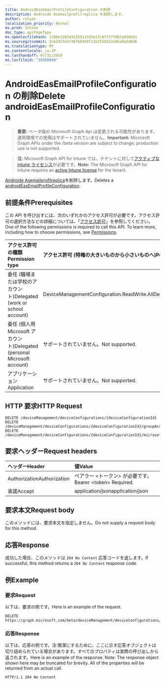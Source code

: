 ```yaml
---
title: AndroidEasEmailProfileConfiguration の削除
description: Androide Asemailprofilreplica を削除します。
author: rolyon
localization_priority: Normal
ms.prod: Intune
doc_type: apiPageType
ms.openlocfilehash: 1109e328543235911535e1fc8f737f087e836b61
ms.sourcegitcommit: 2c62457e57467b8d50f21b255b553106a9a5d8d6
ms.translationtype: MT
ms.contentlocale: ja-JP
ms.lasthandoff: 07/31/2019
ms.locfileid: "35958040"
---
```

# <a name="delete-androideasemailprofileconfiguration"></a><span data-ttu-id="06d2e-103">AndroidEasEmailProfileConfiguration の削除</span><span class="sxs-lookup"><span data-stu-id="06d2e-103">Delete androidEasEmailProfileConfiguration</span></span>

> <span data-ttu-id="06d2e-104">**重要:** ベータ版の Microsoft Graph Api は変更される可能性があります。運用環境での使用はサポートされていません。</span><span class="sxs-lookup"><span data-stu-id="06d2e-104">**Important:** Microsoft Graph APIs under the /beta version are subject to change; production use is not supported.</span></span>

> <span data-ttu-id="06d2e-105">**注:** Microsoft Graph API for Intune では、テナントに対して[アクティブな intune ライセンス](https://go.microsoft.com/fwlink/?linkid=839381)が必要です。</span><span class="sxs-lookup"><span data-stu-id="06d2e-105">**Note:** The Microsoft Graph API for Intune requires an [active Intune license](https://go.microsoft.com/fwlink/?linkid=839381) for the tenant.</span></span>

<span data-ttu-id="06d2e-106">[Androide Asemailprofilreplica](../resources/intune-deviceconfig-androideasemailprofileconfiguration.md)を削除します。</span><span class="sxs-lookup"><span data-stu-id="06d2e-106">Deletes a [androidEasEmailProfileConfiguration](../resources/intune-deviceconfig-androideasemailprofileconfiguration.md).</span></span>

## <a name="prerequisites"></a><span data-ttu-id="06d2e-107">前提条件</span><span class="sxs-lookup"><span data-stu-id="06d2e-107">Prerequisites</span></span>
<span data-ttu-id="06d2e-p101">この API を呼び出すには、次のいずれかのアクセス許可が必要です。アクセス許可の選択方法などの詳細については、「[アクセス許可](/graph/permissions-reference)」を参照してください。</span><span class="sxs-lookup"><span data-stu-id="06d2e-p101">One of the following permissions is required to call this API. To learn more, including how to choose permissions, see [Permissions](/graph/permissions-reference).</span></span>

|<span data-ttu-id="06d2e-110">アクセス許可の種類</span><span class="sxs-lookup"><span data-stu-id="06d2e-110">Permission type</span></span>|<span data-ttu-id="06d2e-111">アクセス許可 (特権の大きいものから小さいものへ)</span><span class="sxs-lookup"><span data-stu-id="06d2e-111">Permissions (from most to least privileged)</span></span>|
|:---|:---|
|<span data-ttu-id="06d2e-112">委任 (職場または学校のアカウント)</span><span class="sxs-lookup"><span data-stu-id="06d2e-112">Delegated (work or school account)</span></span>|<span data-ttu-id="06d2e-113">DeviceManagementConfiguration.ReadWrite.All</span><span class="sxs-lookup"><span data-stu-id="06d2e-113">DeviceManagementConfiguration.ReadWrite.All</span></span>|
|<span data-ttu-id="06d2e-114">委任 (個人用 Microsoft アカウント)</span><span class="sxs-lookup"><span data-stu-id="06d2e-114">Delegated (personal Microsoft account)</span></span>|<span data-ttu-id="06d2e-115">サポートされていません。</span><span class="sxs-lookup"><span data-stu-id="06d2e-115">Not supported.</span></span>|
|<span data-ttu-id="06d2e-116">アプリケーション</span><span class="sxs-lookup"><span data-stu-id="06d2e-116">Application</span></span>|<span data-ttu-id="06d2e-117">サポートされていません。</span><span class="sxs-lookup"><span data-stu-id="06d2e-117">Not supported.</span></span>|

## <a name="http-request"></a><span data-ttu-id="06d2e-118">HTTP 要求</span><span class="sxs-lookup"><span data-stu-id="06d2e-118">HTTP Request</span></span>
<!-- {
  "blockType": "ignored"
}
-->
``` http
DELETE /deviceManagement/deviceConfigurations/{deviceConfigurationId}
DELETE /deviceManagement/deviceConfigurations/{deviceConfigurationId}/groupAssignments/{deviceConfigurationGroupAssignmentId}/deviceConfiguration
DELETE /deviceManagement/deviceConfigurations/{deviceConfigurationId}/microsoft.graph.windowsDomainJoinConfiguration/networkAccessConfigurations/{deviceConfigurationId}
```

## <a name="request-headers"></a><span data-ttu-id="06d2e-119">要求ヘッダー</span><span class="sxs-lookup"><span data-stu-id="06d2e-119">Request headers</span></span>
|<span data-ttu-id="06d2e-120">ヘッダー</span><span class="sxs-lookup"><span data-stu-id="06d2e-120">Header</span></span>|<span data-ttu-id="06d2e-121">値</span><span class="sxs-lookup"><span data-stu-id="06d2e-121">Value</span></span>|
|:---|:---|
|<span data-ttu-id="06d2e-122">Authorization</span><span class="sxs-lookup"><span data-stu-id="06d2e-122">Authorization</span></span>|<span data-ttu-id="06d2e-123">ベアラー &lt;トークン&gt; が必要です。</span><span class="sxs-lookup"><span data-stu-id="06d2e-123">Bearer &lt;token&gt; Required.</span></span>|
|<span data-ttu-id="06d2e-124">承諾</span><span class="sxs-lookup"><span data-stu-id="06d2e-124">Accept</span></span>|<span data-ttu-id="06d2e-125">application/json</span><span class="sxs-lookup"><span data-stu-id="06d2e-125">application/json</span></span>|

## <a name="request-body"></a><span data-ttu-id="06d2e-126">要求本文</span><span class="sxs-lookup"><span data-stu-id="06d2e-126">Request body</span></span>
<span data-ttu-id="06d2e-127">このメソッドには、要求本文を指定しません。</span><span class="sxs-lookup"><span data-stu-id="06d2e-127">Do not supply a request body for this method.</span></span>

## <a name="response"></a><span data-ttu-id="06d2e-128">応答</span><span class="sxs-lookup"><span data-stu-id="06d2e-128">Response</span></span>
<span data-ttu-id="06d2e-129">成功した場合、このメソッドは `204 No Content` 応答コードを返します。</span><span class="sxs-lookup"><span data-stu-id="06d2e-129">If successful, this method returns a `204 No Content` response code.</span></span>

## <a name="example"></a><span data-ttu-id="06d2e-130">例</span><span class="sxs-lookup"><span data-stu-id="06d2e-130">Example</span></span>

### <a name="request"></a><span data-ttu-id="06d2e-131">要求</span><span class="sxs-lookup"><span data-stu-id="06d2e-131">Request</span></span>
<span data-ttu-id="06d2e-132">以下は、要求の例です。</span><span class="sxs-lookup"><span data-stu-id="06d2e-132">Here is an example of the request.</span></span>
``` http
DELETE https://graph.microsoft.com/beta/deviceManagement/deviceConfigurations/{deviceConfigurationId}
```

### <a name="response"></a><span data-ttu-id="06d2e-133">応答</span><span class="sxs-lookup"><span data-stu-id="06d2e-133">Response</span></span>
<span data-ttu-id="06d2e-p102">以下は、応答の例です。注:簡潔にするために、ここに示す応答オブジェクトは切り詰められている場合があります。すべてのプロパティは実際の呼び出しから返されます。</span><span class="sxs-lookup"><span data-stu-id="06d2e-p102">Here is an example of the response. Note: The response object shown here may be truncated for brevity. All of the properties will be returned from an actual call.</span></span>
``` http
HTTP/1.1 204 No Content
```





